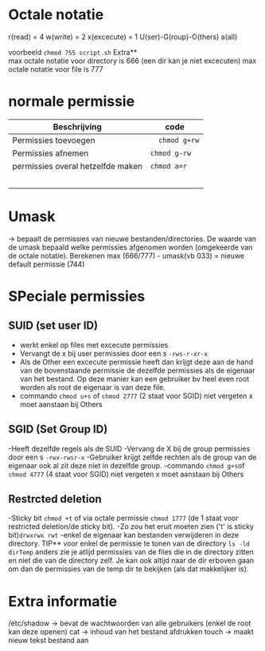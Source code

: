 # Octale notatie

r(read) = 4
w(write) = 2
x(excecute) = 1
U(ser)-G(roup)-O(thers)
a(all)


voorbeeld `chmod 755 script.sh`
Extra**  
max octale notatie voor directory is 666 (een dir kan je niet excecuten)
max octale notatie voor file is 777 

# normale permissie

| Beschrijving   |  code |
|---|---|
|Permissies toevoegen |  `   chmod g+rw `| 
| Permissies afnemen  | `chmod g-rw`  | 
| permissies overal hetzelfde maken  | `chmod a=r`  | 
|||
|||
|||
|||
|||

# Umask 
-> bepaalt de permissies van nieuwe bestanden/directories. De waarde van de umask bepaald welke permissies afgenomen worden (omgekeerde van de octale notatie). Berekenen max (666/777) - umask(vb 033) = nieuwe default permissie (744)


# SPeciale permissies 
## SUID (set user ID)
- werkt enkel op files met excecute permissies 
- Vervangt de x bij user permissies door een s `-rws-r-xr-x` 
- Als de Other een excecute permissie heeft dan krijgt deze aan de hand van de bovenstaande permissie de  dezelfde permissies als de eigenaar van het bestand. Op deze manier kan een gebruiker bv heel even root worden als root de eigenaar is van deze file.
- commando `chmod u+s` of `chmod 2777` (2 staat voor SGID)
niet vergeten x moet aanstaan bij Others

## SGID (Set Group ID)
-Heeft dezelfde regels als de SUID 
-Vervang de X bij de group permissies door een s `-rwx-rwsr-x`
-Gebruiker krijgt zelfde rechten als de group van de eigenaar ook al zit deze niet in dezelfde group. 
-commando `chmod g+s`of `chmod 4777` (4 staat voor SGID)
niet vergeten x moet aanstaan bij Others

## Restrcted deletion
-Sticky bit `chmod +t` of via octale permissie `chmod 1777` (de 1 staat voor restricted deletion/de sticky bit).
-Zo zou het eruit moeten zien ('t' is sticky bit)`drwxrwx rwt`
-enkel de eigenaar kan bestanden verwijderen in deze directory.
TIP** voor enkel de permissie te tonen van de directory `ls -ld dirTemp` anders zie je atlijd permissies van de files die in de directory zitten en niet die van de directory zelf. Je kan ook altijd naar de dir erboven gaan om dan de permissies van de temp dir te bekijken (als dat makkelijker is).






# Extra informatie

/etc/shadow -> bevat de wachtwoorden van alle gebruikers (enkel de root kan deze openen)
cat -> inhoud van het bestand afdrukken
touch -> maakt nieuw tekst bestand aan
